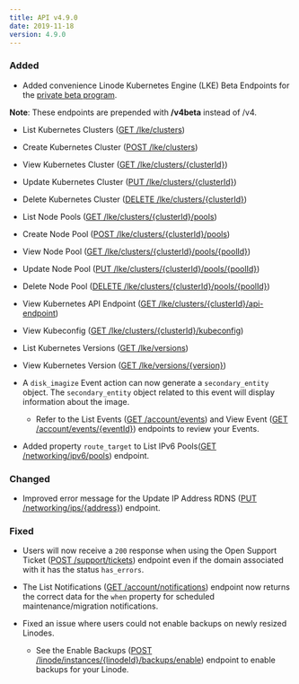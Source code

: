 ```yaml
---
title: API v4.9.0
date: 2019-11-18
version: 4.9.0
---
```


### Added

- Added convenience Linode Kubernetes Engine (LKE) Beta Endpoints for the [private beta program](https://welcome.linode.com/lkebeta/).

**Note**: These endpoints are prepended with **/v4beta** instead of /v4.

- List Kubernetes Clusters ([GET /lke/clusters](https://www.linode.com/docs/api/linode-kubernetes-engine-lke/#kubernetes-clusters-list))
- Create Kubernetes Cluster ([POST /lke/clusters](https://www.linode.com/docs/api/linode-kubernetes-engine-lke/#kubernetes-cluster-create))
- View Kubernetes Cluster ([GET /lke/clusters/{clusterId}](https://www.linode.com/docs/api/linode-kubernetes-engine-lke/#kubernetes-cluster-view))
- Update Kubernetes Cluster ([PUT /lke/clusters/{clusterId}](https://www.linode.com/docs/api/linode-kubernetes-engine-lke/#kubernetes-cluster-update))
- Delete Kubernetes Cluster ([DELETE /lke/clusters/{clusterId}](https://www.linode.com/docs/api/linode-kubernetes-engine-lke/#kubernetes-cluster-delete))
- List Node Pools ([GET /lke/clusters/{clusterId}/pools](https://www.linode.com/docs/api/linode-kubernetes-engine-lke/#node-pools-list))
- Create Node Pool ([POST /lke/clusters/{clusterId}/pools](https://www.linode.com/docs/api/linode-kubernetes-engine-lke/#node-pool-create))
- View Node Pool ([GET /lke/clusters/{clusterId}/pools/{poolId}](https://www.linode.com/docs/api/linode-kubernetes-engine-lke/#node-pool-view))
- Update Node Pool ([PUT /lke/clusters/{clusterId}/pools/{poolId}](https://www.linode.com/docs/api/linode-kubernetes-engine-lke/#node-pool-update))
- Delete Node Pool ([DELETE /lke/clusters/{clusterId}/pools/{poolId}](https://www.linode.com/docs/api/linode-kubernetes-engine-lke/#node-pool-delete))
- View Kubernetes API Endpoint ([GET /lke/clusters/{clusterId}/api-endpoint](https://www.linode.com/docs/api/linode-kubernetes-engine-lke/#kubernetes-api-endpoints-list))
- View Kubeconfig ([GET /lke/clusters/{clusterId}/kubeconfig](https://www.linode.com/docs/api/linode-kubernetes-engine-lke/#kubeconfig-view))
- List Kubernetes Versions ([GET /lke/versions](https://www.linode.com/docs/api/linode-kubernetes-engine-lke/#kubernetes-versions-list))
- View Kubernetes Version ([GET /lke/versions/{version}](https://www.linode.com/docs/api/linode-kubernetes-engine-lke/#kubernetes-version-view))

- A `disk_imagize` Event action can now generate a `secondary_entity` object. The `secondary_entity` object related to this event will display information about the image.

  - Refer to the List Events ([GET /account/events](https://www.linode.com/docs/api/account/#events-list)) and View Event ([GET /account/events/{eventId}](https://www.linode.com/docs/api/account/#event-view)) endpoints to review your Events.

- Added property `route_target` to List IPv6 Pools([GET /networking/ipv6/pools](https://www.linode.com/docs/api/networking/#ipv6-pools-list)) endpoint.

### Changed

- Improved error message for the Update IP Address RDNS ([PUT /networking/ips/{address}](https://www.linode.com/docs/api/networking/#ip-address-rdns-update)) endpoint.

### Fixed

- Users will now receive a `200` response when using the Open Support Ticket ([POST /support/tickets](https://www.linode.com/docs/api/support/#support-ticket-open)) endpoint even if the domain associated with it has the status `has_errors`.

- The List Notifications ([GET /account/notifications](https://www.linode.com/docs/api/account/#notifications-list)) endpoint now returns the correct data for the `when` property for scheduled maintenance/migration notifications.

- Fixed an issue where users could not enable backups on newly resized Linodes.
  - See the Enable Backups ([POST /linode/instances/{linodeId}/backups/enable](https://www.linode.com/docs/api/linode-instances/#backups-enable)) endpoint to enable backups for your Linode.
